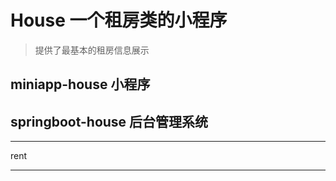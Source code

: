 
# House 一个租房类的小程序

> 提供了最基本的租房信息展示

## miniapp-house 小程序


## springboot-house 后台管理系统


---

rent

---